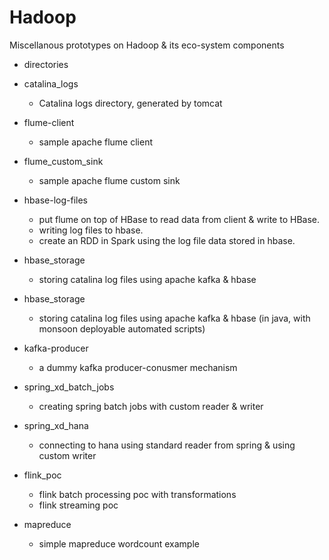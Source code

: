 # Hadoop
Miscellanous prototypes on Hadoop &amp; its eco-system components

- directories

- catalina_logs
   - Catalina logs directory, generated by tomcat

- flume-client
   - sample apache flume client

- flume_custom_sink
   - sample apache flume custom sink

- hbase-log-files

   - put flume on top of HBase to read data from client & write to HBase.
   - writing log files to hbase.
   - create an RDD in Spark using the log file data stored in hbase.

- hbase_storage

   - storing catalina log files using apache kafka & hbase

- hbase_storage

   - storing catalina log files using apache kafka & hbase (in java, with monsoon deployable automated scripts)

- kafka-producer

   - a dummy kafka producer-conusmer mechanism

- spring_xd_batch_jobs

   - creating spring batch jobs with custom reader & writer

- spring_xd_hana

   - connecting to hana using standard reader from spring & using custom writer  

- flink_poc

   - flink batch processing poc with transformations
   - flink streaming poc

- mapreduce

   - simple mapreduce wordcount example
